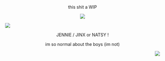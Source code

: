 <p align=center> this shit a WIP <p align=center>

<p align="center">
  <img src="https://lifted.crd.co/assets/images/gallery04/ea8ef462.gif?v=a0ae4590" />
</p>


<p align="left">
  <img src="https://lifted.crd.co/assets/images/gallery04/8c692ba4.gif?v=a0ae4590" />
</p> 
<p align=center> JENNIE / JINX or NATSY ! 
<p align=center> <p align=center> im so normal about the boys (im not)
<p align=center>

<p align="right">
  <img src="https://lifted.crd.co/assets/images/gallery04/0c80972d.gif?v=a0ae4590" />
</p>
